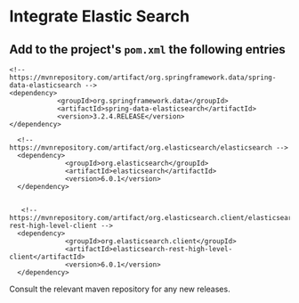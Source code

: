 # Integrate Elastic Search

## Add to the project's ```pom.xml``` the following  entries

```
<!-- https://mvnrepository.com/artifact/org.springframework.data/spring-data-elasticsearch -->
<dependency>
            <groupId>org.springframework.data</groupId>
            <artifactId>spring-data-elasticsearch</artifactId>
            <version>3.2.4.RELEASE</version>
</dependency>
```

```
  <!-- https://mvnrepository.com/artifact/org.elasticsearch/elasticsearch -->
  <dependency>
              <groupId>org.elasticsearch</groupId>
              <artifactId>elasticsearch</artifactId>
              <version>6.0.1</version>
  </dependency>
  
  
   <!-- https://mvnrepository.com/artifact/org.elasticsearch.client/elasticsearch-rest-high-level-client -->
  <dependency>
              <groupId>org.elasticsearch.client</groupId>
              <artifactId>elasticsearch-rest-high-level-client</artifactId>
              <version>6.0.1</version>
  </dependency>
```

Consult the relevant maven repository for any new releases. 